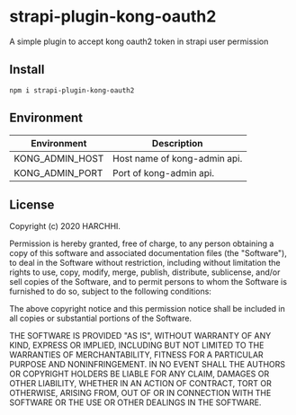 # strapi-plugin-kong-oauth2

A simple plugin to accept kong oauth2 token in strapi user permission

## Install

```
npm i strapi-plugin-kong-oauth2
```

## Environment

| Environment     | Description                  |
|-----------------|------------------------------|
| KONG_ADMIN_HOST | Host name of kong-admin api. |
| KONG_ADMIN_PORT | Port of kong-admin api.      |

## License

Copyright (c) 2020 HARCHHI.

Permission is hereby granted, free of charge, to any person obtaining a copy of this software and associated documentation files (the "Software"), to deal in the Software without restriction, including without limitation the rights to use, copy, modify, merge, publish, distribute, sublicense, and/or sell copies of the Software, and to permit persons to whom the Software is furnished to do so, subject to the following conditions:

The above copyright notice and this permission notice shall be included in all copies or substantial portions of the Software.

THE SOFTWARE IS PROVIDED "AS IS", WITHOUT WARRANTY OF ANY KIND, EXPRESS OR IMPLIED, INCLUDING BUT NOT LIMITED TO THE WARRANTIES OF MERCHANTABILITY, FITNESS FOR A PARTICULAR PURPOSE AND NONINFRINGEMENT. IN NO EVENT SHALL THE AUTHORS OR COPYRIGHT HOLDERS BE LIABLE FOR ANY CLAIM, DAMAGES OR OTHER LIABILITY, WHETHER IN AN ACTION OF CONTRACT, TORT OR OTHERWISE, ARISING FROM, OUT OF OR IN CONNECTION WITH THE SOFTWARE OR THE USE OR OTHER DEALINGS IN THE SOFTWARE.

